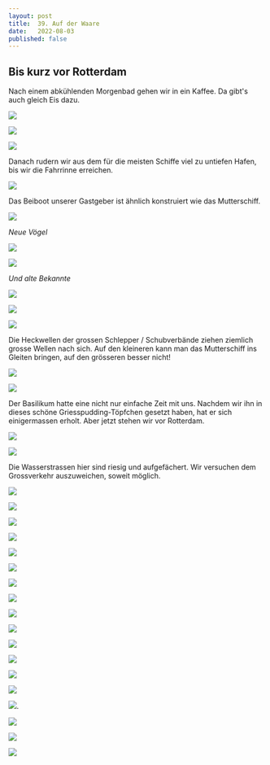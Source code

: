 ```yaml
---
layout: post
title:  39. Auf der Waare
date:   2022-08-03
published: false
---
```


## Bis kurz vor Rotterdam ##

Nach einem abkühlenden Morgenbad gehen wir in ein Kaffee. Da gibt's auch gleich Eis dazu.

![](/img/20220804__ms_res_sliedrecht_0.jpg)

![](/img/20220804__ms_res_sliedrecht_1.jpg)

![](/img/20220804__ms_res_sliedrecht_2.jpg)

Danach rudern wir aus dem für die meisten Schiffe viel zu untiefen Hafen, bis wir die Fahrrinne erreichen.

![](/img/20220804__ms_res_sliedrecht_3.jpg)

Das Beiboot unserer Gastgeber ist ähnlich konstruiert wie das Mutterschiff.

![](/img/20220804__ms_res_sliedrecht_4.jpg)

*Neue Vögel*

![](/img/20220804__ms_res_sliedrecht_5.jpg)

![](/img/20220804__ms_res_sliedrecht_6.jpg)

*Und alte Bekannte*

![](/img/20220804__ms_res_sliedrecht_7.jpg)

![](/img/20220804__ms_res_sliedrecht_8.jpg)

![](/img/20220804__ms_res_sliedrecht_9.jpg)

Die Heckwellen der grossen Schlepper / Schubverbände ziehen ziemlich grosse Wellen nach sich.
Auf den kleineren kann man das Mutterschiff ins Gleiten bringen, auf den grösseren besser nicht!

![](/img/20220804__ms_res_sliedrecht_10.jpg)

![](/img/20220804__ms_res_sliedrecht_11.jpg)

Der Basilikum hatte eine nicht nur einfache Zeit mit uns. Nachdem wir ihn in dieses schöne Griesspudding-Töpfchen gesetzt haben, hat er sich einigermassen erholt. Aber jetzt stehen wir vor Rotterdam.

![](/img/20220804__ms_res_sliedrecht_12.jpg)

![](/img/20220804__ms_res_sliedrecht_13.jpg)

Die Wasserstrassen hier sind riesig und aufgefächert. Wir versuchen dem Grossverkehr auszuweichen, soweit möglich.

![](/img/20220804__ms_res_sliedrecht_14.jpg)

![](/img/20220804__ms_res_sliedrecht_15.jpg)

![](/img/20220804__ms_res_sliedrecht_16.jpg)

![](/img/20220804__ms_res_sliedrecht_17.jpg)

![](/img/20220804__ms_res_sliedrecht_18.jpg)

![](/img/20220804__ms_res_sliedrecht_19.jpg)

![](/img/20220804__ms_res_sliedrecht_20.jpg)

![](/img/20220804__ms_res_sliedrecht_21.jpg)

![](/img/20220804__ms_res_sliedrecht_22.jpg)

![](/img/20220804__ms_res_sliedrecht_23.jpg)

![](/img/20220804__ms_res_sliedrecht_24.jpg)

![](/img/20220804__ms_res_sliedrecht_25.jpg)

![](/img/20220804__ms_res_sliedrecht_26.jpg)

![](/img/20220804__ms_res_sliedrecht_27.jpg)

![](/img/20220804__ms_res_sliedrecht_28.jpg).

![](/img/20220804__ms_res_sliedrecht_29.jpg)

![](/img/20220804__ms_res_sliedrecht_30.jpg)

![](/img/20220804__ms_res_sliedrecht_31.jpg)
